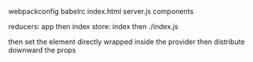 webpackconfig
babelrc
index.html
server.js
components

reducers: app then index
store: index
then ./index.js

then set the element directly wrapped inside the provider
then distribute downward the props
